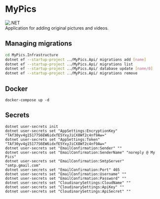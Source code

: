 # MyPics
![.NET](https://github.com/BaronAdam/MyPics/workflows/.NET/badge.svg)  
Application for adding original pictures and videos.

## Managing migrations
```bash
cd MyPics.Infrastructure
dotnet ef --startup-project ../MyPics.Api/ migrations add [name]
dotnet ef --startup-project ../MyPics.Api/ migrations list
dotnet ef --startup-project ../MyPics.Api/ database update [name/0]
dotnet ef --startup-project ../MyPics.Api/ migrations remove
```
## Docker
```
docker-compose up -d
```
## Secrets
```
dotnet user-secrets init
dotnet user-secrets set "AppSettings:EncryptionKey" "TAf30yv4g15177S6EW6idxfE5YxyJiCX8Wf2c4nf9Aw="
dotnet user-secrets set "AppSettings:Token" "TAf30yv4g15177S6EW6idxfE5YxyJiCX8Wf2c4nf9Aw="
dotnet user-secrets set "EmailConfirmation:Sender" ""
dotnet user-secrets set "EmailConfirmation:SenderName" "noreply @ My Pics"
dotnet user-secrets set "EmailConfirmation:SmtpServer" "smtp.gmail.com"
dotnet user-secrets set "EmailConfirmation:Port" 465
dotnet user-secrets set "EmailConfirmation:Username" ""
dotnet user-secrets set "EmailConfirmation:Password" ""
dotnet user-secrets set "CloudinarySettings:CloudName" "" 
dotnet user-secrets set "CloudinarySettings:ApiKey" ""
dotnet user-secrets set "CloudinarySettings:ApiSecret" ""
```
